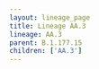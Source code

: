```yaml
---
layout: lineage_page
title: Lineage AA.3
lineage: AA.3
parent: B.1.177.15
children: ['AA.3']
---
```

